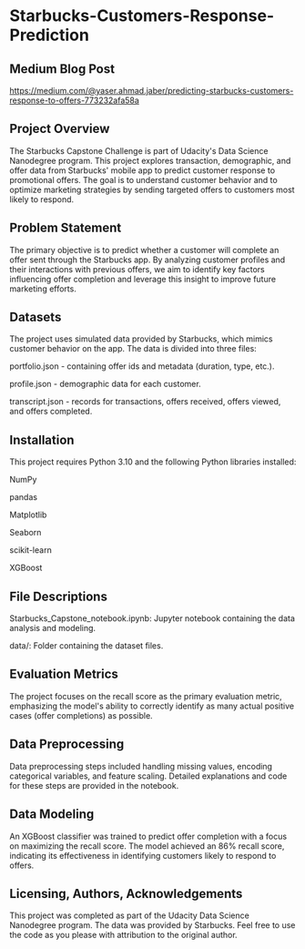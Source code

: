 # Starbucks-Customers-Response-Prediction

## Medium Blog Post
https://medium.com/@yaser.ahmad.jaber/predicting-starbucks-customers-response-to-offers-773232afa58a

## Project Overview
The Starbucks Capstone Challenge is part of Udacity's Data Science Nanodegree program. This project explores transaction, demographic, and offer data from Starbucks' mobile app to predict customer response to promotional offers. The goal is to understand customer behavior and to optimize marketing strategies by sending targeted offers to customers most likely to respond.

## Problem Statement
The primary objective is to predict whether a customer will complete an offer sent through the Starbucks app. By analyzing customer profiles and their interactions with previous offers, we aim to identify key factors influencing offer completion and leverage this insight to improve future marketing efforts.

## Datasets
The project uses simulated data provided by Starbucks, which mimics customer behavior on the app. The data is divided into three files:

portfolio.json - containing offer ids and metadata (duration, type, etc.).

profile.json - demographic data for each customer.

transcript.json - records for transactions, offers received, offers viewed, and offers completed.

## Installation
This project requires Python 3.10 and the following Python libraries installed:

NumPy

pandas

Matplotlib

Seaborn

scikit-learn

XGBoost

## File Descriptions
Starbucks_Capstone_notebook.ipynb: Jupyter notebook containing the data analysis and modeling.

data/: Folder containing the dataset files.


## Evaluation Metrics
The project focuses on the recall score as the primary evaluation metric, emphasizing the model's ability to correctly identify as many actual positive cases (offer completions) as possible.

## Data Preprocessing
Data preprocessing steps included handling missing values, encoding categorical variables, and feature scaling. Detailed explanations and code for these steps are provided in the notebook.

## Data Modeling
An XGBoost classifier was trained to predict offer completion with a focus on maximizing the recall score. The model achieved an 86% recall score, indicating its effectiveness in identifying customers likely to respond to offers.

## Licensing, Authors, Acknowledgements
This project was completed as part of the Udacity Data Science Nanodegree program. The data was provided by Starbucks. Feel free to use the code as you please with attribution to the original author.
